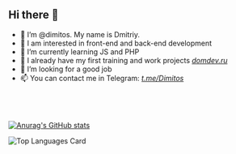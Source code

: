 ## Hi there 👋

- 👋 I’m @dimitos. My name is Dmitriy.
- 👀 I am interested in front-end and back-end development
- 🌱 I’m currently learning JS and PHP
- 🔭 I already have my first training and work projects *[domdev.ru](http://domdev.ru "projects")*
- 👯 I’m looking for a good job
- 📫 You can contact me in Telegram: *[t.me/Dimitos](https://t.me/Dimitos "Telegram")*  
# 
<br>  

[![Anurag's GitHub stats](https://github-readme-stats.vercel.app/api?username=dimitos&count_private=true&show_icons=true&theme=algolia&layout=compact&hide=issues,contribs)
](https://github.com/anuraghazra/github-readme-stats)

![Top Languages Card](https://github-readme-stats.vercel.app/api/top-langs/?username=dimitos&theme=algolia&layout=compact)
# 
<!--
**dimitos/Dimitos** is a ✨ _special_ ✨ repository because its `README.md` (this file) appears on your GitHub profile.
Here are some ideas to get you started:
- 🔭 I’m currently working on ...
- 🌱 I’m currently learning ...
- 👯 I’m looking to collaborate on ...
- 🤔 I’m looking for help with ...
- 💬 Ask me about ...
- 📫 How to reach me: ...
- 😄 Pronouns: ...
- ⚡ Fun fact: ...
- 💞️ ...
- ✨ ...
-->
